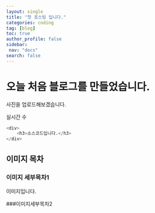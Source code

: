 ```yaml
---
layout: single
title: "첫 포스팅 입니다."
categories: coding
tag: [blog]
toc: true
author_profile: false
sidebar:
 nav: "docs"
search: false
---
```


# 오늘 처음 블로그를 만들었습니다.

사진을 업로드해보겠습니다.

실시간 수

```python
<div>
	<h3>소스코드입니다.</h3>
</div>
```

## 이미지 목차

### 이미지 세부목차1

이미지입니다.



###이미지세부목차2

